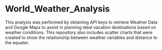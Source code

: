# World_Weather_Analysis

This analysis was performed by obtaining API keys to retrieve Weather Data and Google Maps to assist in planning ideal vacation destinations based on weather conditions. This repository also includes scatter charts that were created to show the relationship between weather variables and distance to the equater.   

